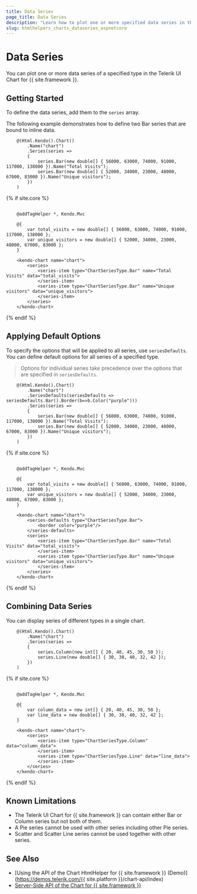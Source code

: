 ```yaml
---
title: Data Series
page_title: Data Series
description: "Learn how to plot one or more specified data series in the Telerik UI Chart component for {{ site.framework }}."
slug: htmlhelpers_charts_dataseries_aspnetcore
---
```


# Data Series

You can plot one or more data series of a specified type in the Telerik UI Chart for {{ site.framework }}.

## Getting Started

To define the data series, add them to the `series` array.

The following example demonstrates how to define two Bar series that are bound to inline data.

```HtmlHelper
    @(Html.Kendo().Chart()
        .Name("chart")
        .Series(series =>
        {
            series.Bar(new double[] { 56000, 63000, 74000, 91000, 117000, 138000 }).Name("Total Visits");
            series.Bar(new double[] { 52000, 34000, 23000, 48000, 67000, 83000 }).Name("Unique visitors");
        })
    )
```
{% if site.core %}
```TagHelper

    @addTagHelper *, Kendo.Mvc

    @{
        var total_visits = new double[] { 56000, 63000, 74000, 91000, 117000, 138000 };
        var unique_visitors = new double[] { 52000, 34000, 23000, 48000, 67000, 83000 };
    }

    <kendo-chart name="chart">
        <series>
            <series-item type="ChartSeriesType.Bar" name="Total Visits" data="total_visits">
            </series-item>
            <series-item type="ChartSeriesType.Bar" name="Unique visitors" data="unique_visitors">
            </series-item>
        </series>
    </kendo-chart>

```
{% endif %}

## Applying Default Options

To specify the options that will be applied to all series, use `seriesDefaults`. You can define default options for all series of a specified type.

> Options for individual series take precedence over the options that are specified in `seriesDefaults`.

```HtmlHelper
    @(Html.Kendo().Chart()
        .Name("chart")
        .SeriesDefaults(seriesDefaults => seriesDefaults.Bar().Border(b=>b.Color("purple")))
        .Series(series =>
        {
            series.Bar(new double[] { 56000, 63000, 74000, 91000, 117000, 138000 }).Name("Total Visits");
            series.Bar(new double[] { 52000, 34000, 23000, 48000, 67000, 83000 }).Name("Unique visitors");
        })
    )
```
{% if site.core %}
```TagHelper

    @addTagHelper *, Kendo.Mvc

    @{
        var total_visits = new double[] { 56000, 63000, 74000, 91000, 117000, 138000 };
        var unique_visitors = new double[] { 52000, 34000, 23000, 48000, 67000, 83000 };
    }

    <kendo-chart name="chart">
        <series-defaults type="ChartSeriesType.Bar">
            <border color="purple"/>
        </series-defaults>
        <series>
            <series-item type="ChartSeriesType.Bar" name="Total Visits" data="total_visits">
            </series-item>
            <series-item type="ChartSeriesType.Bar" name="Unique visitors" data="unique_visitors">
            </series-item>
        </series>
    </kendo-chart>

```
{% endif %}


## Combining Data Series

You can display series of different types in a single chart.

```HtmlHelper
    @(Html.Kendo().Chart()
        .Name("chart")
        .Series(series =>
        {
            series.Column(new int[] { 20, 40, 45, 30, 50 });
            series.Line(new double[] { 30, 38, 40, 32, 42 });
        })
    )
```
{% if site.core %}
```TagHelper

    @addTagHelper *, Kendo.Mvc

    @{
        var column_data = new int[] { 20, 40, 45, 30, 50 };
        var line_data = new double[] { 30, 38, 40, 32, 42 };
    }

    <kendo-chart name="chart">
        <series>
            <series-item type="ChartSeriesType.Column" data="column_data">
            </series-item>
            <series-item type="ChartSeriesType.Line" data="line_data">
            </series-item>
        </series>
    </kendo-chart>

```
{% endif %}

## Known Limitations

* The Telerik UI Chart for {{ site.framework }} can contain either Bar or Column series but not both of them.
* A Pie series cannot be used with other series including other Pie series.
* Scatter and Scatter Line series cannot be used together with other series.

## See Also

* [Using the API of the Chart HtmlHelper for {{ site.framework }} (Demo)](https://demos.telerik.com/{{ site.platform }}/chart-api/index)
* [Server-Side API of the Chart for {{ site.framework }}](/api/chart)
